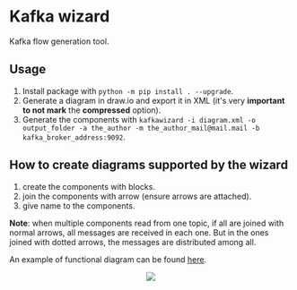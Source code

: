 # Kafka wizard

Kafka flow generation tool.

## Usage 
1. Install package with `python -m pip install . --upgrade`.
2. Generate a diagram in draw.io and export it in XML (it's very **important to not mark** the **compressed** option).
3. Generate the components with `kafkawizard -i diagram.xml -o output_folder -a the_author -m the_author_mail@mail.mail -b kafka_broker_address:9092`.

## How to create diagrams supported by the wizard
1. create the components with blocks.
2. join the components with arrow (ensure arrows are attached).
3. give name to the components.

**Note**: when multiple components read from one topic, if all are joined with normal arrows, all messages are received in each one. But in the ones joined with dotted arrows, the messages are distributed among all.

An example of functional diagram can be found <a href='https://github.com/GandalFran/MASI-examples/blob/main/tests/test.xml'>here</a>.

<p align="center">
  <img src="https://github.com/GandalFran/MASI-examples/blob/main/tests/test.png">
</p>
